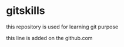 # gitskills
this repository is used for learning git purpose


this line is added on the github.com
